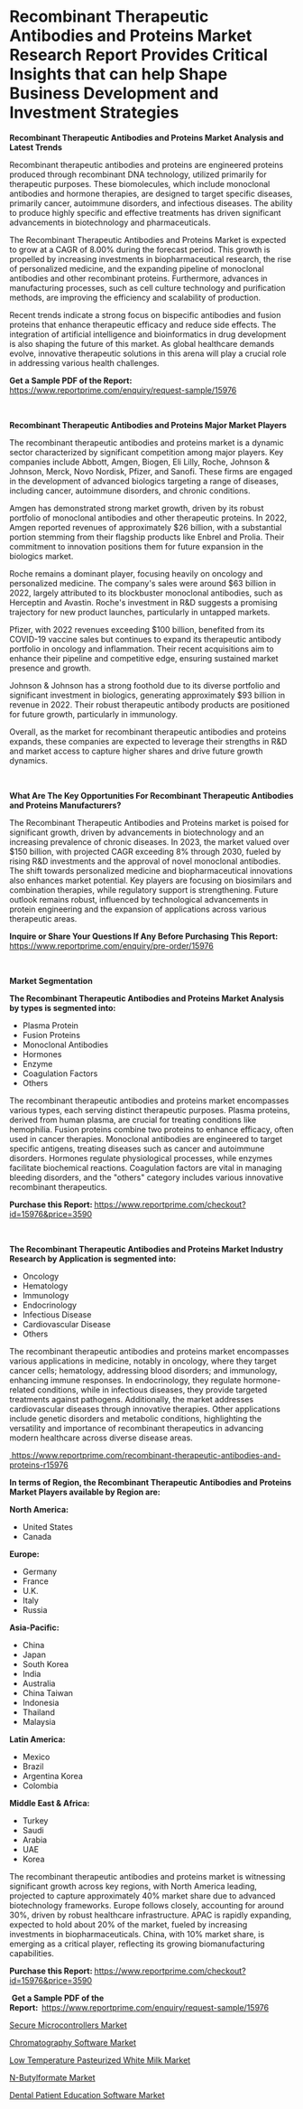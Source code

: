 <p><h1>Recombinant Therapeutic Antibodies and Proteins Market Research Report Provides Critical Insights that can help Shape Business Development and Investment Strategies</h1></p><p><strong>Recombinant Therapeutic Antibodies and Proteins Market Analysis and Latest Trends</strong></p>
<p><p>Recombinant therapeutic antibodies and proteins are engineered proteins produced through recombinant DNA technology, utilized primarily for therapeutic purposes. These biomolecules, which include monoclonal antibodies and hormone therapies, are designed to target specific diseases, primarily cancer, autoimmune disorders, and infectious diseases. The ability to produce highly specific and effective treatments has driven significant advancements in biotechnology and pharmaceuticals.</p><p>The Recombinant Therapeutic Antibodies and Proteins Market is expected to grow at a CAGR of 8.00% during the forecast period. This growth is propelled by increasing investments in biopharmaceutical research, the rise of personalized medicine, and the expanding pipeline of monoclonal antibodies and other recombinant proteins. Furthermore, advances in manufacturing processes, such as cell culture technology and purification methods, are improving the efficiency and scalability of production.</p><p>Recent trends indicate a strong focus on bispecific antibodies and fusion proteins that enhance therapeutic efficacy and reduce side effects. The integration of artificial intelligence and bioinformatics in drug development is also shaping the future of this market. As global healthcare demands evolve, innovative therapeutic solutions in this arena will play a crucial role in addressing various health challenges.</p></p>
<p><strong>Get a Sample PDF of the Report:&nbsp;</strong> <a href="https://www.reportprime.com/enquiry/request-sample/15976?utm_campaign=1843&utm_medium=2&utm_source=Github&utm_content=ia&utm_term=30112024&utm_id=recombinant-therapeutic-antibodies-and-proteins">https://www.reportprime.com/enquiry/request-sample/15976</a></p>
<p>&nbsp;</p>
<p><strong>Recombinant Therapeutic Antibodies and Proteins Major Market Players</strong></p>
<p><p>The recombinant therapeutic antibodies and proteins market is a dynamic sector characterized by significant competition among major players. Key companies include Abbott, Amgen, Biogen, Eli Lilly, Roche, Johnson & Johnson, Merck, Novo Nordisk, Pfizer, and Sanofi. These firms are engaged in the development of advanced biologics targeting a range of diseases, including cancer, autoimmune disorders, and chronic conditions.</p><p>Amgen has demonstrated strong market growth, driven by its robust portfolio of monoclonal antibodies and other therapeutic proteins. In 2022, Amgen reported revenues of approximately $26 billion, with a substantial portion stemming from their flagship products like Enbrel and Prolia. Their commitment to innovation positions them for future expansion in the biologics market.</p><p>Roche remains a dominant player, focusing heavily on oncology and personalized medicine. The company's sales were around $63 billion in 2022, largely attributed to its blockbuster monoclonal antibodies, such as Herceptin and Avastin. Roche's investment in R&D suggests a promising trajectory for new product launches, particularly in untapped markets.</p><p>Pfizer, with 2022 revenues exceeding $100 billion, benefited from its COVID-19 vaccine sales but continues to expand its therapeutic antibody portfolio in oncology and inflammation. Their recent acquisitions aim to enhance their pipeline and competitive edge, ensuring sustained market presence and growth.</p><p>Johnson & Johnson has a strong foothold due to its diverse portfolio and significant investment in biologics, generating approximately $93 billion in revenue in 2022. Their robust therapeutic antibody products are positioned for future growth, particularly in immunology.</p><p>Overall, as the market for recombinant therapeutic antibodies and proteins expands, these companies are expected to leverage their strengths in R&D and market access to capture higher shares and drive future growth dynamics.</p></p>
<p>&nbsp;</p>
<p><strong>What Are The Key Opportunities For Recombinant Therapeutic Antibodies and Proteins Manufacturers?</strong></p>
<p><p>The Recombinant Therapeutic Antibodies and Proteins market is poised for significant growth, driven by advancements in biotechnology and an increasing prevalence of chronic diseases. In 2023, the market valued over $150 billion, with projected CAGR exceeding 8% through 2030, fueled by rising R&D investments and the approval of novel monoclonal antibodies. The shift towards personalized medicine and biopharmaceutical innovations also enhances market potential. Key players are focusing on biosimilars and combination therapies, while regulatory support is strengthening. Future outlook remains robust, influenced by technological advancements in protein engineering and the expansion of applications across various therapeutic areas.</p></p>
<p><strong>Inquire or Share Your Questions If Any Before Purchasing This Report:</strong> <a href="https://www.reportprime.com/enquiry/pre-order/15976?utm_campaign=1843&utm_medium=2&utm_source=Github&utm_content=ia&utm_term=30112024&utm_id=recombinant-therapeutic-antibodies-and-proteins">https://www.reportprime.com/enquiry/pre-order/15976</a></p>
<p>&nbsp;</p>
<p><strong>Market Segmentation</strong></p>
<p><strong>The Recombinant Therapeutic Antibodies and Proteins Market Analysis by types is segmented into:</strong></p>
<p><ul><li>Plasma Protein</li><li>Fusion Proteins</li><li>Monoclonal Antibodies</li><li>Hormones</li><li>Enzyme</li><li>Coagulation Factors</li><li>Others</li></ul></p>
<p><p>The recombinant therapeutic antibodies and proteins market encompasses various types, each serving distinct therapeutic purposes. Plasma proteins, derived from human plasma, are crucial for treating conditions like hemophilia. Fusion proteins combine two proteins to enhance efficacy, often used in cancer therapies. Monoclonal antibodies are engineered to target specific antigens, treating diseases such as cancer and autoimmune disorders. Hormones regulate physiological processes, while enzymes facilitate biochemical reactions. Coagulation factors are vital in managing bleeding disorders, and the "others" category includes various innovative recombinant therapeutics.</p></p>
<p><strong>Purchase this Report:&nbsp;</strong><a href="https://www.reportprime.com/checkout?id=15976&price=3590&utm_campaign=1843&utm_medium=2&utm_source=Github&utm_content=ia&utm_term=30112024&utm_id=recombinant-therapeutic-antibodies-and-proteins">https://www.reportprime.com/checkout?id=15976&price=3590</a></p>
<p>&nbsp;</p>
<p><strong>The Recombinant Therapeutic Antibodies and Proteins Market Industry Research by Application is segmented into:</strong></p>
<p><ul><li>Oncology</li><li>Hematology</li><li>Immunology</li><li>Endocrinology</li><li>Infectious Disease</li><li>Cardiovascular Disease</li><li>Others</li></ul></p>
<p><p>The recombinant therapeutic antibodies and proteins market encompasses various applications in medicine, notably in oncology, where they target cancer cells; hematology, addressing blood disorders; and immunology, enhancing immune responses. In endocrinology, they regulate hormone-related conditions, while in infectious diseases, they provide targeted treatments against pathogens. Additionally, the market addresses cardiovascular diseases through innovative therapies. Other applications include genetic disorders and metabolic conditions, highlighting the versatility and importance of recombinant therapeutics in advancing modern healthcare across diverse disease areas.</p></p>
<p><a href="https://www.reportprime.com/recombinant-therapeutic-antibodies-and-proteins-r15976?utm_campaign=1843&utm_medium=2&utm_source=Github&utm_content=ia&utm_term=30112024&utm_id=recombinant-therapeutic-antibodies-and-proteins">&nbsp;https://www.reportprime.com/recombinant-therapeutic-antibodies-and-proteins-r15976</a></p>
<p><strong>In terms of Region, the Recombinant Therapeutic Antibodies and Proteins Market Players available by Region are:</strong></p>
<p>
    <p> <strong> North America: </strong>
        <ul>
            <li>United States</li>
            <li>Canada</li>
        </ul>
        </p> 
    <p> <strong> Europe: </strong>
        <ul>
            <li>Germany</li>
            <li>France</li>
            <li>U.K.</li>
            <li>Italy</li>
            <li>Russia</li>
        </ul>
        </p> 
    <p> <strong> Asia-Pacific: </strong>
        <ul>
            <li>China</li>
            <li>Japan</li>
            <li>South Korea</li>
            <li>India</li>
            <li>Australia</li>
            <li>China Taiwan</li>
            <li>Indonesia</li>
            <li>Thailand</li>
            <li>Malaysia</li>
        </ul>
        </p> 
    <p> <strong> Latin America: </strong>
        <ul>
            <li>Mexico</li>
            <li>Brazil</li>
            <li>Argentina Korea</li>
            <li>Colombia</li>
        </ul>
        </p> 
    <p> <strong> Middle East & Africa: </strong>
        <ul>
            <li>Turkey</li>
            <li>Saudi</li>
            <li>Arabia</li>
            <li>UAE</li>
            <li>Korea</li>
        </ul>
    </p>
    </p>
<p><p>The recombinant therapeutic antibodies and proteins market is witnessing significant growth across key regions, with North America leading, projected to capture approximately 40% market share due to advanced biotechnology frameworks. Europe follows closely, accounting for around 30%, driven by robust healthcare infrastructure. APAC is rapidly expanding, expected to hold about 20% of the market, fueled by increasing investments in biopharmaceuticals. China, with 10% market share, is emerging as a critical player, reflecting its growing biomanufacturing capabilities.</p></p>
<p><strong>Purchase this Report: </strong><a href="https://www.reportprime.com/checkout?id=15976&price=3590&utm_campaign=1843&utm_medium=2&utm_source=Github&utm_content=ia&utm_term=30112024&utm_id=recombinant-therapeutic-antibodies-and-proteins">https://www.reportprime.com/checkout?id=15976&price=3590</a></p>
<p>&nbsp;<strong>Get a Sample PDF of the Report:&nbsp;&nbsp;</strong><a href="https://www.reportprime.com/enquiry/request-sample/15976?utm_campaign=1843&utm_medium=2&utm_source=Github&utm_content=ia&utm_term=30112024&utm_id=recombinant-therapeutic-antibodies-and-proteins">https://www.reportprime.com/enquiry/request-sample/15976</a></p>
<p><strong></strong></p>
<p><p><a href="https://www.linkedin.com/pulse/secure-microcontrollers-market-outlook-current-assessment-xu2uc?utm_campaign=1843&utm_medium=2&utm_source=Github&utm_content=ia&utm_term=30112024&utm_id=recombinant-therapeutic-antibodies-and-proteins">Secure Microcontrollers Market</a></p><p><a href="https://github.com/prosalinda88/Market-Research-Report-List-6/blob/main/chromatography-software-market.md?utm_campaign=1843&utm_medium=2&utm_source=Github&utm_content=ia&utm_term=30112024&utm_id=recombinant-therapeutic-antibodies-and-proteins">Chromatography Software Market</a></p><p><a href="https://issuu.com/reportprime-2/docs/low-temperature-pasteurized-white-milk-market-size?utm_campaign=1843&utm_medium=2&utm_source=Github&utm_content=ia&utm_term=30112024&utm_id=recombinant-therapeutic-antibodies-and-proteins">Low Temperature Pasteurized White Milk Market</a></p><p><a href="https://issuu.com/reportprime-2/docs/n-butylformate-market-size-2030.pptx?utm_campaign=1843&utm_medium=2&utm_source=Github&utm_content=ia&utm_term=30112024&utm_id=recombinant-therapeutic-antibodies-and-proteins">N-Butylformate Market</a></p><p><a href="https://www.linkedin.com/pulse/global-dental-patient-education-software-market-exploring-fo1zf?utm_campaign=1843&utm_medium=2&utm_source=Github&utm_content=ia&utm_term=30112024&utm_id=recombinant-therapeutic-antibodies-and-proteins">Dental Patient Education Software Market</a></p></p>